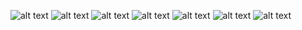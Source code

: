 ![alt text](<Screenshot 2024-12-29 at 3.22.02 AM.png>) ![alt text](<Screenshot 2024-12-29 at 3.22.21 AM.png>) ![alt text](<Screenshot 2024-12-29 at 3.22.29 AM.png>) ![alt text](<Screenshot 2024-12-29 at 3.23.04 AM.png>) ![alt text](<Screenshot 2024-12-29 at 3.23.16 AM.png>) ![alt text](<Screenshot 2024-12-29 at 3.23.52 AM.png>) ![alt text](<Screenshot 2024-12-29 at 3.24.56 AM.png>)
